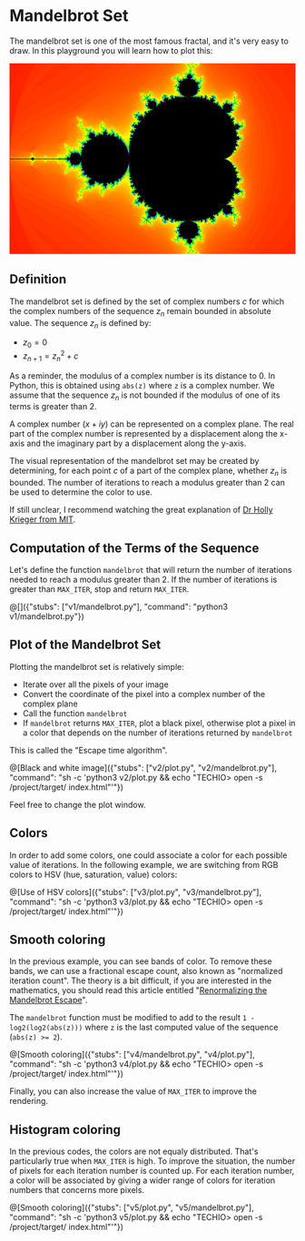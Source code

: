 # Mandelbrot Set

The mandelbrot set is one of the most famous fractal, and it's very easy to draw. In this playground you will learn how to plot this:

![Mandelbrot Set](../cover.png)

## Definition

The mandelbrot set is defined by the set of complex numbers $`c`$ for which the complex numbers of the sequence $`z_n`$ remain bounded in absolute value. The sequence $`z_n`$ is defined by:

- $`z_0 = 0`$
- $`z_{n+1} = z_n^2 + c`$

As a reminder, the modulus of a complex number is its distance to 0. In Python, this is obtained using `abs(z)` where `z` is a complex number. We assume that the sequence $`z_n`$ is not bounded if the modulus of one of its terms is greater than 2.

A complex number ($`x + iy`$) can be represented on a complex plane. The real part of the complex number is represented by a displacement along the x-axis and the imaginary part by a displacement along the y-axis.

The visual representation of the mandelbrot set may be created by determining, for each point $`c`$ of a part of the complex plane, whether $`z_n`$ is bounded. The number of iterations to reach a modulus greater than 2 can be used to determine the color to use.

If still unclear, I recommend watching the great explanation of [Dr Holly Krieger from MIT](https://goo.gl/D8Z3Mg).

## Computation of the Terms of the Sequence

Let's define the function `mandelbrot` that will return the number of iterations needed to reach a modulus greater than 2. If the number of iterations is greater than `MAX_ITER`, stop and return `MAX_ITER`.

@[]({"stubs": ["v1/mandelbrot.py"], "command": "python3 v1/mandelbrot.py"})

## Plot of the Mandelbrot Set

Plotting the mandelbrot set is relatively simple:

- Iterate over all the pixels of your image
- Convert the coordinate of the pixel into a complex number of the complex plane
- Call the function `mandelbrot`
- If `mandelbrot` returns `MAX_ITER`, plot a black pixel, otherwise plot a pixel in a color that depends on the number of iterations returned by `mandelbrot`

This is called the "Escape time algorithm".

@[Black and white image]({"stubs": ["v2/plot.py", "v2/mandelbrot.py"], "command": "sh -c 'python3 v2/plot.py && echo \"TECHIO> open -s /project/target/ index.html\"'"})

Feel free to change the plot window.

## Colors

In order to add some colors, one could associate a color for each possible value of iterations. In the following example, we are switching from RGB colors to HSV (hue, saturation, value) colors:

@[Use of HSV colors]({"stubs": ["v3/plot.py", "v3/mandelbrot.py"], "command": "sh -c 'python3 v3/plot.py && echo \"TECHIO> open -s /project/target/ index.html\"'"})

## Smooth coloring

In the previous example, you can see bands of color. To remove these bands, we can use a fractional escape count, also known as "normalized iteration count". The theory is a bit difficult, if you are interested in the mathematics, you should read this article entitled "[Renormalizing the Mandelbrot Escape](http://linas.org/art-gallery/escape/escape.html)".

The `mandelbrot` function must be modified to add to the result `1 - log2(log2(abs(z)))` where `z` is the last computed value of the sequence (`abs(z) >= 2`).

@[Smooth coloring]({"stubs": ["v4/mandelbrot.py", "v4/plot.py"], "command": "sh -c 'python3 v4/plot.py && echo \"TECHIO> open -s /project/target/ index.html\"'"})

Finally, you can also increase the value of `MAX_ITER` to improve the rendering.

## Histogram coloring

In the previous codes, the colors are not equaly distributed. That's particularly true when `MAX_ITER` is high. To improve the situation, the number of pixels for each iteration number is counted up. For each iteration number, a color will be associated by giving a wider range of colors for iteration numbers that concerns more pixels.

@[Smooth coloring]({"stubs": ["v5/plot.py", "v5/mandelbrot.py"], "command": "sh -c 'python3 v5/plot.py && echo \"TECHIO> open -s /project/target/ index.html\"'"})

